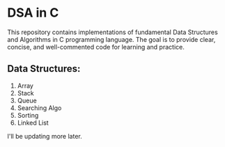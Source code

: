 # DSA in C
This repository contains implementations of fundamental Data Structures and Algorithms in C programming language. The goal is to provide clear, concise, and well-commented code for learning and practice.

## Data Structures:

1. Array
2. Stack
3. Queue
4. Searching Algo
5. Sorting
6. Linked List


I'll be updating more later. 
